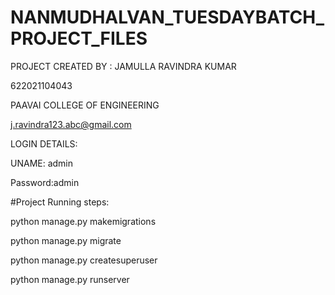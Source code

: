 # NANMUDHALVAN_TUESDAYBATCH_PROJECT_FILES

PROJECT CREATED BY : 
JAMULLA RAVINDRA KUMAR

622021104043

PAAVAI COLLEGE OF ENGINEERING

j.ravindra123.abc@gmail.com



LOGIN DETAILS:


UNAME: admin


Password:admin




#Project Running steps:

python manage.py makemigrations

python manage.py migrate

python manage.py createsuperuser

python manage.py runserver
